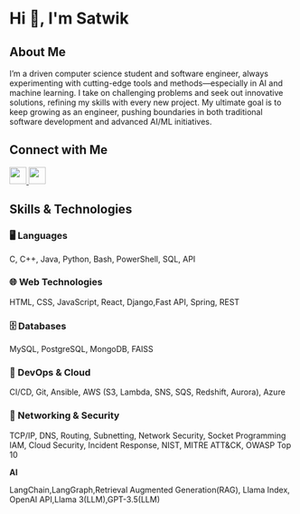# Hi 👋, I'm Satwik

## About Me
I’m a driven computer science student and software engineer, always experimenting with cutting-edge tools and methods—especially in AI and machine learning. I take on challenging problems and seek out innovative solutions, refining my skills with every new project. My ultimate goal is to keep growing as an engineer, pushing boundaries in both traditional software development and advanced AI/ML initiatives.

## Connect with Me
<a href="https://linkedin.com/in/satwik-pothineni" target="_blank">
  <img src="https://raw.githubusercontent.com/rahuldkjain/github-profile-readme-generator/master/src/images/icons/Social/linked-in-alt.svg" width="30" height="30">
</a>

<a href="https://www.leetcode.com/satwik171236" target="_blank">
  <img src="https://raw.githubusercontent.com/rahuldkjain/github-profile-readme-generator/master/src/images/icons/Social/leet-code.svg" width="30" height="30">
</a>

## Skills & Technologies

### 🖥️ Languages  
C, C++, Java, Python, Bash, PowerShell, SQL, API  

### 🌐 Web Technologies  
HTML, CSS, JavaScript, React, Django,Fast API, Spring, REST  

### 🗄️ Databases  
MySQL, PostgreSQL, MongoDB, FAISS  

### 🚀 DevOps & Cloud  
CI/CD, Git, Ansible, AWS (S3, Lambda, SNS, SQS, Redshift, Aurora), Azure  

### 📡 Networking & Security  
TCP/IP, DNS, Routing, Subnetting, Network Security, Socket Programming  
IAM, Cloud Security, Incident Response, NIST, MITRE ATT&CK, OWASP Top 10  

**AI**

LangChain,LangGraph,Retrieval Augmented Generation(RAG), Llama Index, OpenAI API,Llama 3(LLM),GPT-3.5(LLM)


